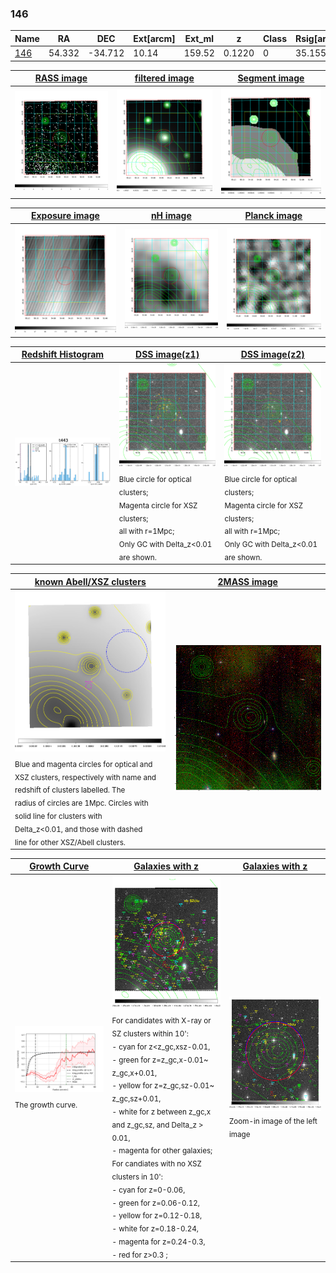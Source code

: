 <div STYLE="page-break-after: always;"></div>

### 146

|Name          |RA          |DEC      | Ext[arcm] | Ext_ml | z    | Class| Rsig[arcmin] | CRsig[c/s] | CR500[c/s] | R500[Mpc] |L500[erg/s]|F500[erg/s/cm^2]| M500[Msun]|Tx[keV]|beta|GC(XSZ,Delta_z<0.01)| GC(OPT,Delta_z<0.01)|GC|alias|
|--------------|------------|------------|---|---|-----------|--------|------|------|----|----|----|----|----|----|----|----|----|----|---|
|[146](script/146.md)     | 54.332       | -34.712       | 10.14    | 159.52   | 0.1220 | 0   | 35.155 |0.400 |0.355 |1.086 |2.751e+44 |7.082e-12 |4.093e+14 |5.309 |0.250 |-, |-, |-, |t443|

|[RASS image](../image/146/146_img.pdf)|[filtered image](../image/146/146_fil.pdf)|[Segment image](../image/146/146_seg.pdf)|
|-------------------|--------------------|-------------------|
| <img src="../image/146/146_img.png" width="300">  | <img src="../image/146/146_fil.png" width="300">   | <img src="../image/146/146_seg.png" width="300">  |

|[Exposure image](../image/146/146_mex.pdf)| [nH image](../image/146/146_nh.pdf)| [Planck image](../image/146/146_p.pdf)|
|-------------------|--------------------|-------------------|
|<img src="../image/146/146_mex.png" width="300">   | <img src="../image/146/146_nh.png" width="300">    | <img src="../image/146/146_p.png" width="300"> |

|[Redshift Histogram](../image/146/146_zg.pdf) | [DSS image(z1)](../image/146/146_dss_z1.pdf)      |  [DSS image(z2)](../image/146/146_dss_z2.pdf)    |
|-------------------|--------------------|-------------------|
|<img src="../image/146/146_zg.png" width="300"> |<img src="../image/146/146_dss_z1.png" width="300"> <sub><br>Blue circle for optical clusters; <br>Magenta circle for XSZ clusters; <br>all with r=1Mpc; <br>Only GC with Delta_z<0.01 are shown. </sub>| <img src="../image/146/146_dss_z2.png" width="300"><sub><br>Blue circle for optical clusters; <br>Magenta circle for XSZ clusters; <br>all with r=1Mpc; <br>Only GC with Delta_z<0.01 are shown. </sub> |

|[known Abell/XSZ clusters](../image/146/146_m.pdf) | [2MASS image](../image/146/146_2mass.pdf)      |
|-------------------|-------------------|
|<img src=../image/146/146_m.png width="300"> <sub><br>Blue and magenta circles for optical and <br>XSZ clusters, respectively with name and <br>redshift of clusters labelled. The <br>radius of circles are 1Mpc. Circles with <br>solid line for clusters with <br>Delta_z<0.01, and those with dashed <br>line for other XSZ/Abell clusters.        </sub>|<img src="../image/146/146_2mass.png" width="300">  |

|[Growth Curve](../image/146/146_gca_all.png) |[Galaxies with z](../image/146/146_opt_ned.pdf) |[Galaxies with z](../image/146/146_opt_ned_zoom.pdf) |
|-------------------|-------------------|-------------------|
| <img src="../image/146/146_gca_all.png" width="300"> <sub><br>The growth curve.</sub>| <img src=../image/146/146_opt_ned.png width="300"> <br><sub> For candidates with X-ray or SZ clusters within 10': <br> - cyan for z<z_gc,xsz-0.01, <br> - green for z=z_gc,x-0.01~ z_gc,x+0.01, <br> - yellow for z=z_gc,sz-0.01~ z_gc,sz+0.01, <br> - white for z between z_gc,x and z_gc,sz, and Delta_z > 0.01, <br> - magenta for other galaxies; <br>For candiates with no XSZ clusters in 10': <br> - cyan for z=0-0.06, <br> - green for z=0.06-0.12, <br> - yellow for z=0.12-0.18, <br> - white for z=0.18-0.24, <br> - magenta for z=0.24-0.3, <br> - red for z>0.3 ;  </sub>|<img src=../image/146/146_opt_ned_zoom.png width="300">  <br><sub> Zoom-in image of the left image</sub>|




